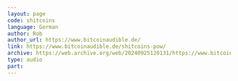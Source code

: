 ```yaml
---
layout: page
code: shitcoins
language: German
author: Rob
author_url: https://www.bitcoinaudible.de/
link: https://www.bitcoinaudible.de/shitcoins-pow/
archive: https://web.archive.org/web/20240925120131/https://www.bitcoinaudible.de/shitcoins-pow/
type: audio
part: 
---
```

